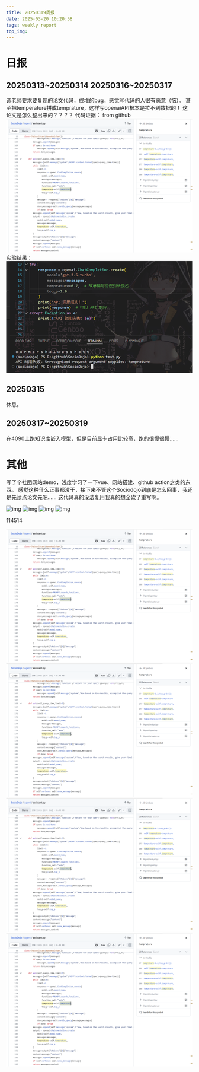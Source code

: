 ```yaml
---
title: 20250319周报
date: 2025-03-20 10:20:58
tags: weekly report
top_img: 
---
```


# 日报 
## 20250313~20250314 20250316~20250317
调老师要求要复现的论文代码，成堆的bug，感觉写代码的人很有恶意（恼）。
甚至把temperature拼成temprature，这样写openaiAPI根本是拉不到数据的！
这论文是怎么整出来的？？？？
代码证据： from github
![img](/images/20250319/image2.png)
实验结果：
![img](/images/20250319/image.png)
## 20250315
休息。
## 20250317~20250319
在4090上跑知识库嵌入模型，但是目前显卡占用比较高，跑的很慢很慢……

# 其他
写了个社团网站demo，浅度学习了一下vue、网站搭建、github action之类的东西。
感觉这种什么正事都没干，接下来不管这个Sociodojo到底是怎么回事，我还是先读点论文先吧……
这代码真的没法复用我真的想全砍了重写啊。

![img](http://images2018.cnblogs.com/blog/1003156/201806/1003156-20180604175546711-227291592.png)
![img](http://images2018.cnblogs.com/blog/1003156/201806/1003156-20180604175546711-227291592.png)
![img](http://images2018.cnblogs.com/blog/1003156/201806/1003156-20180604175546711-227291592.png)
![img](http://images2018.cnblogs.com/blog/1003156/201806/1003156-20180604175546711-227291592.png)


114514


![img](/images/20250319/image2.png)
![img](/images/20250319/image2.png)
![img](/images/20250319/image2.png)
![img](/images/20250319/image2.png)